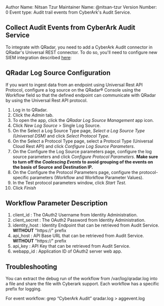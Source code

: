 Author Name: Nitsan Tzur
Maintainer Name: @nitsan-tzur
Version Number: 0
Event type: Audit trail events from CyberArk's Audit Service.

## Collect Audit Events from CyberArk Audit Service

To integrate with QRadar, you need to add a CyberArk Audit connector in QRadar's Universal REST connector. To do so, you'll need to configure new SIEM integration described [here](https://docs.cyberark.com/audit/latest/en/Content/Audit/isp_SIEM-integration-API.htm?tocpath=Developer%7C_____1):

  

## QRadar Log Source Configuration

If you want to ingest data from an endpoint using Universal Rest API Protocol, configure a log source on the QRadar® Console using the Workflow field so that the defined endpoint can communicate with QRadar by using the Universal Rest API protocol.

1. Log in to QRadar.
2. Click the _Admin_ tab.
3. To open the app, click the _QRadar Log Source Management_ app icon.
4. Click _New Log Source_ > Single Log Source.
5. On the Select a Log Source Type page, _Select a Log Source Type (Universal DSM)_ and click _Select Protocol Type_.
6. On the Select a Protocol Type page, select a Protocol Type (Universal Cloud Rest API) and click _Configure Log Source Parameters_.
7. On the Configure the Log Source parameters page, configure the log source parameters and click _Configure Protocol
Parameters_.
**Make sure to turn off the _Coalescing Events_ to avoid grouping of the events on the basis of Source and Destination IP.**
8. On the Configure the Protocol Parameters page, configure the protocol-specific parameters (Workflow and Workflow
Parameter Values). 
9. In the Test protocol parameters window, click _Start Test_.
10. Click _Finish_


## Workflow Parameter Description

1. client_id : The OAuth2 Username from Identity Administration.
2. client_secret : The OAuth2 Password from Identity Administration.
3. identity_host : Identity Endpoint that can be retrieved from Audit Service. **WITHOUT** "https://" prefix
4. api_host : API Base URL that can be retrieved from Audit Service. **WITHOUT** "https://" prefix
5. api_key : API Key that can be retrieved from Audit Service.
6. webapp_id : Application ID of OAuth2 server web app.


Troubleshooting 
-------------------
You can extract the debug run of the workflow from /var/log/qradar.log into a file and share the file with Cyberark support. Each workflow has 
a specific prefix for logging.

For event workflow:
grep “CyberArk Audit” qradar.log > aggevent.log
